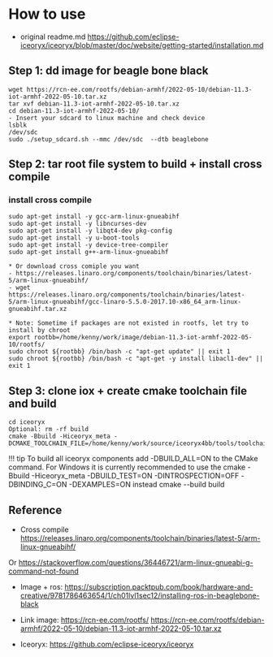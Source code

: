 # How to use
* original readme.md
https://github.com/eclipse-iceoryx/iceoryx/blob/master/doc/website/getting-started/installation.md

## Step 1: dd image for beagle bone black
    wget https://rcn-ee.com/rootfs/debian-armhf/2022-05-10/debian-11.3-iot-armhf-2022-05-10.tar.xz
    tar xvf debian-11.3-iot-armhf-2022-05-10.tar.xz
    cd debian-11.3-iot-armhf-2022-05-10/
    - Insert your sdcard to linux machine and check device
    lsblk
    /dev/sdc
    sudo ./setup_sdcard.sh --mmc /dev/sdc  --dtb beaglebone

## Step 2: tar root file system to build + install cross compile
### install cross compile
    sudo apt-get install -y gcc-arm-linux-gnueabihf
    sudo apt-get install -y libncurses-dev
    sudo apt-get install -y libqt4-dev pkg-config
    sudo apt-get install -y u-boot-tools
    sudo apt-get install -y device-tree-compiler
    sudo apt-get install g++-arm-linux-gnueabihf

    * Or download cross comiple you want 
    - https://releases.linaro.org/components/toolchain/binaries/latest-5/arm-linux-gnueabihf/
    - wget https://releases.linaro.org/components/toolchain/binaries/latest-5/arm-linux-gnueabihf/gcc-linaro-5.5.0-2017.10-x86_64_arm-linux-gnueabihf.tar.xz

    * Note: Sometime if packages are not existed in rootfs, let try to install by chroot
    export rootbb=/home/kenny/work/image/debian-11.3-iot-armhf-2022-05-10/rootfs/
    sudo chroot ${rootbb} /bin/bash -c "apt-get update" || exit 1
    sudo chroot ${rootbb} /bin/bash -c "apt-get -y install libacl1-dev" || exit 1

## Step 3: clone iox + create cmake toolchain file and build

    cd iceoryx
    Optional: rm -rf build
    cmake -Bbuild -Hiceoryx_meta -DCMAKE_TOOLCHAIN_FILE=/home/kenny/work/source/iceoryx4bb/tools/toolchains/beaglebone
!!! tip To build all iceoryx components add -DBUILD_ALL=ON to the CMake command. For Windows it is currently recommended to use the cmake -Bbuild -Hiceoryx_meta -DBUILD_TEST=ON -DINTROSPECTION=OFF -DBINDING_C=ON -DEXAMPLES=ON instead
    cmake --build build

## Reference
* Cross compile
https://releases.linaro.org/components/toolchain/binaries/latest-5/arm-linux-gnueabihf/

Or 
https://stackoverflow.com/questions/36446721/arm-linux-gnueabi-g-command-not-found

* Image + ros:
https://subscription.packtpub.com/book/hardware-and-creative/9781786463654/1/ch01lvl1sec12/installing-ros-in-beaglebone-black

* Link image:
https://rcn-ee.com/rootfs/
https://rcn-ee.com/rootfs/debian-armhf/2022-05-10/debian-11.3-iot-armhf-2022-05-10.tar.xz

* Iceoryx: 
https://github.com/eclipse-iceoryx/iceoryx